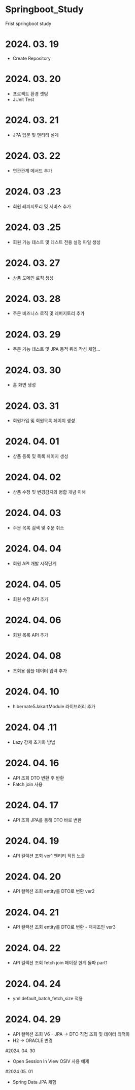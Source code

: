 # Springboot_Study
Frist springboot study

# 2024. 03. 19 
- Create Repository

# 2024. 03. 20
- 프로젝트 환경 셋팅
- JUnit Test

# 2024. 03. 21
- JPA 입문 및 엔티티 설계

# 2024. 03. 22
- 연관관계 메서드 추가

# 2024. 03 .23
- 회원 레퍼지토리 및 서비스 추가

# 2024. 03 .25
- 회원 기능 테스트 및 테스트 전용 설정 파일 생성

# 2024. 03. 27
- 상품 도메인 로직 생성

# 2024. 03. 28
- 주문 비즈니스 로직 및 레퍼지토리 추가

# 2024. 03. 29
- 주문 기능 테스트 및 JPA 동적 쿼리 작성 체험...

# 2024. 03. 30
- 홈 화면 생성

# 2024. 03. 31
- 회원가입 및 회원목록 페이지 생성

# 2024. 04. 01
- 상품 등록 및 목록 페이지 생성

# 2024. 04. 02
- 상품 수정 및 변경감지와 병합 개념 이해

# 2024. 04. 03
- 주문 목록 검색 및 주문 취소

# 2024. 04. 04
- 회원 API 개발 시작단계

# 2024. 04. 05
- 회원 수정 API 추가

# 2024. 04. 06
- 회원 목록 API 추가

# 2024. 04. 08
- 조회용 샘플 데이터 입력 추가

# 2024. 04. 10
- hibernate5JakartModule 라이브러리 추가

# 2024. 04 .11
- Lazy 강제 초기화 방법

# 2024. 04. 16
- API 조회 DTO 변환 후 반환
- Fatch join 사용

# 2024. 04. 17
- API 조회 JPA를 통해 DTO 바로 변환

# 2024. 04. 19
- API 컬렉션 조회 ver1 엔티티 직접 노출

# 2024. 04. 20
- API 컬렉션 조회 entity를 DTO로 변환 ver2

# 2024. 04. 21
- API 컬랙션 조회 entity를 DTO로 변환 - 패치조인 ver3

# 2024. 04. 22
- API 컬랙션 조회 fetch join 페이징 한계 돌파 part1

# 2024. 04. 24
- yml default_batch_fetch_size 적용

# 2024. 04. 29
- API 컬렉션 조회 V6 - JPA -> DTO 직접 조회 및 데이터 최적화
- H2 -> ORACLE 변경

#2024. 04. 30
- Open Session In View OSIV 사용 예제

#2024 05. 01
- Spring Data JPA 체험
